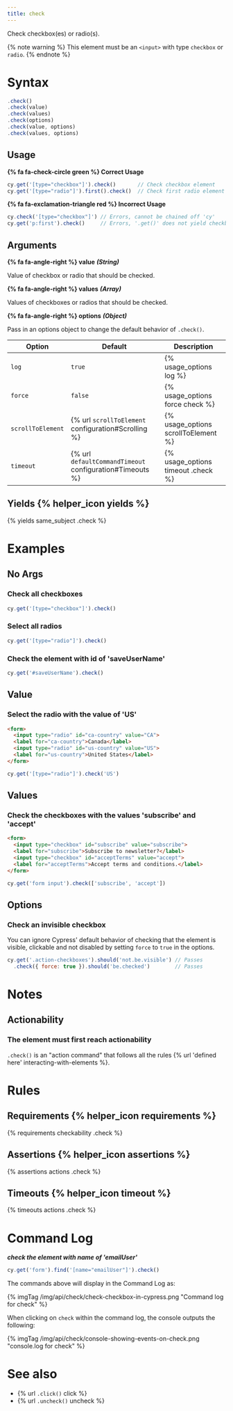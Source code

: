```yaml
---
title: check
---
```


Check checkbox(es) or radio(s).

{% note warning %}
This element must be an `<input>` with type `checkbox` or `radio`.
{% endnote %}

# Syntax

```javascript
.check()
.check(value)
.check(values)
.check(options)
.check(value, options)
.check(values, options)
```

## Usage

**{% fa fa-check-circle green %} Correct Usage**

```javascript
cy.get('[type="checkbox"]').check()       // Check checkbox element
cy.get('[type="radio"]').first().check()  // Check first radio element
```

**{% fa fa-exclamation-triangle red %} Incorrect Usage**

```javascript
cy.check('[type="checkbox"]') // Errors, cannot be chained off 'cy'
cy.get('p:first').check()     // Errors, '.get()' does not yield checkbox or radio
```

## Arguments

**{% fa fa-angle-right %} value**  ***(String)***

Value of checkbox or radio that should be checked.

**{% fa fa-angle-right %} values**  ***(Array)***

Values of checkboxes or radios that should be checked.

**{% fa fa-angle-right %} options**  ***(Object)***

Pass in an options object to change the default behavior of `.check()`.

Option | Default | Description
--- | --- | ---
`log` | `true` | {% usage_options log %}
`force` | `false` | {% usage_options force check %}
`scrollToElement` | {% url `scrollToElement` configuration#Scrolling %} | {% usage_options scrollToElement %}
`timeout` | {% url `defaultCommandTimeout` configuration#Timeouts %} | {% usage_options timeout .check %}

## Yields {% helper_icon yields %}

{% yields same_subject .check %}

# Examples

## No Args

### Check all checkboxes

```javascript
cy.get('[type="checkbox"]').check()
```

### Select all radios

```javascript
cy.get('[type="radio"]').check()
```

### Check the element with id of 'saveUserName'

```javascript
cy.get('#saveUserName').check()
```

## Value

### Select the radio with the value of 'US'

```html
<form>
  <input type="radio" id="ca-country" value="CA">
  <label for="ca-country">Canada</label>
  <input type="radio" id="us-country" value="US">
  <label for="us-country">United States</label>
</form>
```

```javascript
cy.get('[type="radio"]').check('US')
```

## Values

### Check the checkboxes with the values 'subscribe' and 'accept'

```html
<form>
  <input type="checkbox" id="subscribe" value="subscribe">
  <label for="subscribe">Subscribe to newsletter?</label>
  <input type="checkbox" id="acceptTerms" value="accept">
  <label for="acceptTerms">Accept terms and conditions.</label>
</form>
```

```javascript
cy.get('form input').check(['subscribe', 'accept'])
```

## Options

### Check an invisible checkbox

You can ignore Cypress' default behavior of checking that the element is visible, clickable and not disabled by setting `force` to `true` in the options.

```javascript
cy.get('.action-checkboxes').should('not.be.visible') // Passes
  .check({ force: true }).should('be.checked')        // Passes
```

# Notes

## Actionability

### The element must first reach actionability

`.check()` is an "action command" that follows all the rules {% url 'defined here' interacting-with-elements %}.

# Rules

## Requirements {% helper_icon requirements %}

{% requirements checkability .check %}

## Assertions {% helper_icon assertions %}

{% assertions actions .check %}

## Timeouts {% helper_icon timeout %}

{% timeouts actions .check %}

# Command Log

***check the element with name of 'emailUser'***

```javascript
cy.get('form').find('[name="emailUser"]').check()
```

The commands above will display in the Command Log as:

{% imgTag /img/api/check/check-checkbox-in-cypress.png "Command log for check" %}

When clicking on `check` within the command log, the console outputs the following:

{% imgTag /img/api/check/console-showing-events-on-check.png "console.log for check" %}

# See also

- {% url `.click()` click %}
- {% url `.uncheck()` uncheck %}
